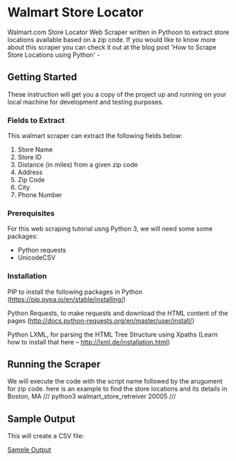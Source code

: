 # Walmart Store Locator
Walmart.com Store Locator Web Scraper written in Pythoon to extract store locations available based on a zip code.
If you would like to know more about this scraper you can check it out at the blog post 'How to Scrape Store Locations using Python' - 

## Getting Started
These instruction will get you a copy of the project up and running on your local machine for development and testing purposes.

### Fields to Extract
This walmart scraper can extract the following fields below:
1. Store Name
2. Store ID
3. Distance (in miles) from a given zip code
4. Address
5. Zip Code
6. City
7. Phone Number

### Prerequisites
For this web scraping tutorial usng Python 3, we will need some some packages:
* Python requests
* UnicodeCSV

### Installation
PIP to install the following packages in Python (https://pip.pypa.io/en/stable/installing/)

Python Requests, to make requests and download the HTML content of the pages (http://docs.python-requests.org/en/master/user/install/)

Python LXML, for parsing the HTML Tree Structure using Xpaths (Learn how to install that here – http://lxml.de/installation.html)

## Running the Scraper
We will execute the code with the script name followed by the arugument for zip code. here is an example to find the store locations and
its details in Boston, MA
///
python3 walmart_store_retreiver 20005
///

## Sample Output
This will create a CSV file:

[Sample Output](https://raw.githubusercontent.com/scrapehero/walmart_store_locator/master/20005_stores.csv)
